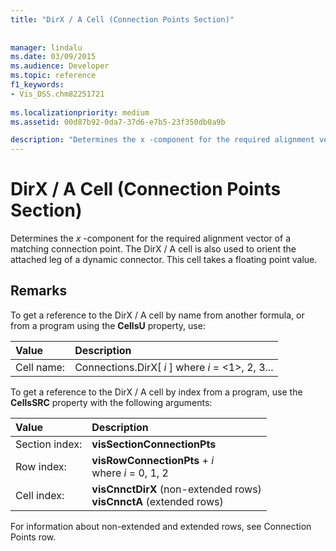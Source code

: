 ```yaml
---
title: "DirX / A Cell (Connection Points Section)"
 
 
manager: lindalu
ms.date: 03/09/2015
ms.audience: Developer
ms.topic: reference
f1_keywords:
- Vis_DSS.chm82251721
 
ms.localizationpriority: medium
ms.assetid: 00d87b92-0da7-37d6-e7b5-23f350db0a9b

description: "Determines the x -component for the required alignment vector of a matching connection point. The DirX / A cell is also used to orient the attached leg of a dynamic connector. This cell takes a floating point value."
---
```


# DirX / A Cell (Connection Points Section)

Determines the  *x*  -component for the required alignment vector of a matching connection point. The DirX / A cell is also used to orient the attached leg of a dynamic connector. This cell takes a floating point value.
  
## Remarks

To get a reference to the DirX / A cell by name from another formula, or from a program using the **CellsU** property, use:
  
|**Value**|**Description**|
|:-----|:-----|
| Cell name:  <br/> | Connections.DirX[  *i*  ] where  *i*  = <1>, 2, 3... |

To get a reference to the DirX / A cell by index from a program, use the **CellsSRC** property with the following arguments:
  
|**Value**|**Description**|
|:-----|:-----|
| Section index:  <br/> |**visSectionConnectionPts** <br/> |
| Row index:  <br/> |**visRowConnectionPts** + *i*  <br/> where  *i*  = 0, 1, 2  <br/> |
| Cell index:  <br/> |**visCnnctDirX** (non-extended rows)  <br/> **visCnnctA** (extended rows)  <br/> |

For information about non-extended and extended rows, see Connection Points row.
  